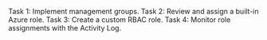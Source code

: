 Task 1: Implement management groups.
Task 2: Review and assign a built-in Azure role.
Task 3: Create a custom RBAC role.
Task 4: Monitor role assignments with the Activity Log.

